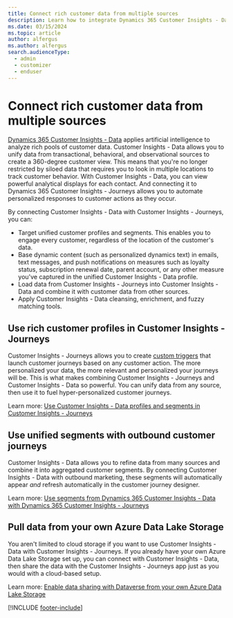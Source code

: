 ```yaml
---
title: Connect rich customer data from multiple sources
description: Learn how to integrate Dynamics 365 Customer Insights - Data profiles and segments with Dynamics 365 Customer Insights - Journeys.
ms.date: 03/15/2024
ms.topic: article
author: alfergus
ms.author: alfergus
search.audienceType: 
  - admin
  - customizer
  - enduser
---
```


# Connect rich customer data from multiple sources

[Dynamics 365 Customer Insights - Data](/dynamics365/customer-insights/overview) applies artificial intelligence to analyze rich pools of customer data. Customer Insights - Data allows you to unify data from transactional, behavioral, and observational sources to create a 360-degree customer view. This means that you're no longer restricted by siloed data that requires you to look in multiple locations to track customer behavior. With Customer Insights - Data, you can view powerful analytical displays for each contact. And connecting it to Dynamics 365 Customer Insights - Journeys allows you to automate personalized responses to customer actions as they occur.

By connecting Customer Insights - Data with Customer Insights - Journeys, you can:

- Target unified customer profiles and segments. This enables you to engage every customer, regardless of the location of the customer's data.
- Base dynamic content (such as personalized dynamics text) in emails, text messages, and push notifications on measures such as loyalty status, subscription renewal date, parent account, or any other measure you've captured in the unified Customer Insights - Data profile.
- Load data from Customer Insights - Journeys into Customer Insights - Data and combine it with customer data from other sources.
- Apply Customer Insights - Data cleansing, enrichment, and fuzzy matching tools.

## Use rich customer profiles in Customer Insights - Journeys

Customer Insights - Journeys allows you to create [custom triggers](real-time-marketing-custom-triggers.md) that launch customer journeys based on any customer action. The more personalized your data, the more relevant and personalized your journeys will be. This is what makes combining Customer Insights - Journeys and Customer Insights - Data so powerful. You can unify data from any source, then use it to fuel hyper-personalized customer journeys.

Learn more: [Use Customer Insights - Data profiles and segments in Customer Insights - Journeys](real-time-marketing-ci-profile.md)

## Use unified segments with outbound customer journeys

Customer Insights - Data allows you to refine data from many sources and combine it into aggregated customer segments. By connecting Customer Insights - Data with outbound marketing, these segments will automatically appear *and* refresh automatically in the customer journey designer.

Learn more: [Use segments from Dynamics 365 Customer Insights - Data with Dynamics 365 Customer Insights - Journeys](customer-insights-segments.md)

## Pull data from your own Azure Data Lake Storage

You aren't limited to cloud storage if you want to use Customer Insights - Data with Customer Insights - Journeys. If you already have your own Azure Data Lake Storage set up, you can connect with Customer Insights - Data, then share the data with the Customer Insights - Journeys app just as you would with a cloud-based setup.

Learn more: [Enable data sharing with Dataverse from your own Azure Data Lake Storage](/dynamics365/customer-insights/data/own-data-lake-storage#enable-data-sharing-with-dataverse-from-your-own-azure-data-lake-storage-preview)

[!INCLUDE [footer-include](./includes/footer-banner.md)]
